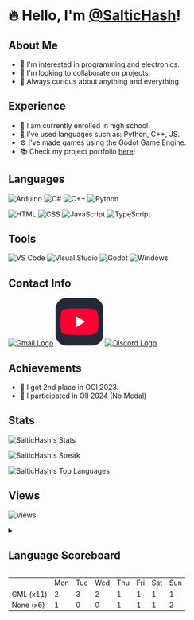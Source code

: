 # 🔥 Hello, I'm [@SalticHash](https://github.com/SalticHash)!

## About Me
- 👀 I'm interested in programming and electronics.
- 📜 I'm looking to collaborate on projects.
- 🔎 Always curious about anything and everything.

## Experience
- 🏫 I am currently enrolled in high school.
- 🐍 I've used languages such as: Python, C++, JS.
- ⚙️ I've made games using the Godot Game Engine.
- 📚 Check my project portfolio [here](https://saltichash.vercel.app/)!


## Languages
<img src="https://skillicons.dev/icons?i=arduino" alt="Arduino" title="Arduino"> <img src="https://skillicons.dev/icons?i=cs" alt="C#" title="C#"> <img src="https://skillicons.dev/icons?i=cpp" alt="C++" title="C++"> <img src="https://skillicons.dev/icons?i=py" alt="Python" title="Python">

<img src="https://skillicons.dev/icons?i=html" alt="HTML" title="HTML"> <img src="https://skillicons.dev/icons?i=css" alt="CSS" title="CSS"> <img src="https://skillicons.dev/icons?i=js" alt="JavaScript" title="JavaScript"> <img src="https://skillicons.dev/icons?i=ts" alt="TypeScript" title="TypeScript">

## Tools
<img src="https://skillicons.dev/icons?i=vscode" alt="VS Code" title="VS Code"> <img src="https://skillicons.dev/icons?i=visualstudio" alt="Visual Studio" title="Visual Studio"> <img src="https://skillicons.dev/icons?i=godot" alt="Godot" title="Godot"> <img src="https://skillicons.dev/icons?i=windows" alt="Windows" title="Windows">

## Contact Info
<a href="mailto:saltichash@gmail.com" title="Gmail">![Gmail Logo](https://skillicons.dev/icons?i=gmail)</a>
<a href="https://www.youtube.com/@SalticHash" title="Youtube">![Youtube Logo](./static/assets/icons/youtube.svg)</a>
<a href="https://discordapp.com/users/saltichash" title="Discord">![Discord Logo](https://skillicons.dev/icons?i=discord)</a>

## Achievements
- 🥈 I got 2nd place in OCI 2023.
- 🏅 I participated in OII 2024 (No Medal)

## Stats
![SalticHash's Stats](https://github-readme-stats.vercel.app/api?username=SalticHash&theme=dark&show_icons=true&hide_border=true&count_private=true&card_width=500)

![SalticHash's Streak](https://streak-stats.demolab.com/?user=SalticHash&theme=dark&hide_border=true&card_width=500&short_numbers=true)

![SalticHash's Top Languages](https://github-readme-stats.vercel.app/api/top-langs/?username=SalticHash&theme=dark&show_icons=true&hide_border=true&layout=compact&card_width=500)

## Views
![Views](https://profile-counter.glitch.me/SalticHash/count.svg)

<details>
    <summary><h2>Language Scoreboard</h2></summary>
    Displays how many days each programing language was used by days of the week.
    <ul>
        <li>Started counting on 26/1/2025</li>
        <li>Updated Daily</li>
    </ul>
</details>

<table>
    <tr>
        <td></td>
        <td>Mon</td>
        <td>Tue</td>
        <td>Wed</td>
        <td>Thu</td>
        <td>Fri</td>
        <td>Sat</td>
        <td>Sun</td>
    </tr>
        <tr>
            <td>GML (x11)</td>
            <td>2</td>
            <td>3</td>
            <td>2</td>
            <td>1</td>
            <td>1</td>
            <td>1</td>
            <td>1</td>
        </tr>
        <tr>
            <td>None (x6)</td>
            <td>1</td>
            <td>0</td>
            <td>0</td>
            <td>1</td>
            <td>1</td>
            <td>1</td>
            <td>2</td>
        </tr>
</table>

